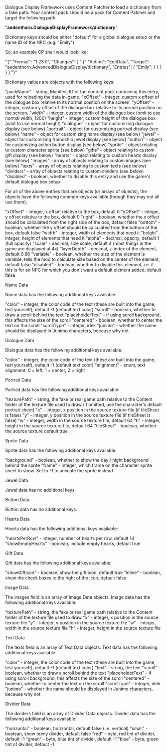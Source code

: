 ﻿Dialogue Display Framework uses Content Patcher to load a dictionary from a fake path. Your content pack should be a pack for Content Patcher and target the following path:

"**aedenthorn.DialogueDisplayFramework/dictionary**"

Dictionary keys should be either "default" for a global dialogue setup or the name ID of the NPC (e.g. "Emily").

So, an example CP shell would look like:

"{"
	"Format": "1.23.0",
	"Changes": [
"		{"
			"Action": "EditData",
			"Target": "aedenthorn.AdvancedDialogueDisplay/dictionary",
			"Entries": {
				"Emily": {
                }
            }
        }
    ]
"}"



Dictionary values are objects with the following keys:

"packName" - string, Manifest ID of the content pack containing this entry, used for reloading the data in-game.
"xOffset" - integer, custom x offset of the dialogue box relative to its normal position on the screen.
"yOffset" - integer, custom y offset of the dialogue box relative to its normal position on the screen.
"width" - integer, custom width of the dialogue box (omit to use normal width, 1200)
"height" - integer, custom height of the dialogue box (omit to use normal height)
"dialogue" - object for customizing dialogue display (see below)
"portrait" - object for customizing portrait display (see below)
"name" - object for customizing name display (see below)
"jewel" - object for customizing friendship jewel display (see below)
"button" - object for customizing action button display (see below)
"sprite" - object relating to custom character sprite (see below)
"gifts" - object relating to custom gift display (see below)
"hearts" - object relating to custom hearts display (see below)
"images" - array of objects relating to custom images (see below)
"texts" - array of objects relating to custom texts (see below)
"dividers" - array of objects relating to custom dividers (see below)
"disabled" - boolean, whether to disable this entry and use the game's default dialogue box setup


For all of the above entries that are objects (or arrays of objects), the objects have the following common keys available (though they may not all use them):

"xOffset" - integer, x offset relative to the box, default 0
"yOffset" - integer, y offset relative to the box, default 0
"right" - boolean, whether the x offset should be calculated from the right side of the box, default false
"bottom" - boolean, whether the y offset should be calculated from the bottom of the box, default false
"width" - integer, width of elements that need it
"height" - integer, height of elements that need it
"alpha" - decimal, opacity, default 1 (full opacity)
"scale" - decimal, size scale, default 4 (most things in the game are displayed at 4x)
"layerDepth" - decimal, z-index of the element, default 0.88
"variable" - boolean, whether the size of the element is variable, tells the mod to calculate size based on the center of the element, default false
"disabled" - boolean, whether to disable this element, i.e. if this is for an NPC for which you don't want a default element added, default false


Name Data

Name data has the following additional keys available:

"color" - integer, the color code of the text (these are built into the game, test yourself), default -1 (default text color)
"scroll" - boolean, whether to draw a scroll behind the text
"placeholderText" - if using scroll background, this affects the size of the scroll
"centered" - boolean, whether to center the text on the scroll
"scrollType" - integer, idek
"junimo" - whether the name should be displayed in Junimo characters, because why not


Dialogue Data

Dialogue data has the following additional keys available:

"color" - integer, the color code of the text (these are built into the game, test yourself), default -1 (default text color)
"alignment" - enum, text alignment: 0 = left, 1 = center, 2 = right

Portrait Data

Portrait data has the following additional keys available:

"texturePath" - string, the fake or real game path relative to the Content folder of the texture file used to draw (if omitted, use the character's default portrait sheet)
"x" - integer, x position in the source texture file (if tileSheet is false)
"y" - integer, y position in the source texture file (if tileSheet is false)
"w" - integer, width in the source texture file, default 64
"h" - integer, height in the source texture file, default 64
"tileSheet" - boolean, whether the source texture  default true


Sprite Data

Sprite data has the following additional keys available:

"background" - boolean, whether to show the day / night background behind the sprite
"frame" - integer, which frame on the character sprite sheet to show. Set to -1 to animate the sprite instead


Jewel Data

Jewel data has no additional keys.


Button Data

Button data has no additional keys.


Hearts Data

Hearts data has the following additional keys available:

"heartsPerRow" - integer, number of hearts per row, default 14
"showEmptyHearts" - boolean, include empty hearts, default true


Gift Data

Gift data has the following additional keys available:

"showGiftIcon" - boolean, show the gift icon, default true
"inline" - boolean, show the check boxes to the right of the icon, default false


Image Data

The images field is an array of Image Data objects. Image data has the following additional keys available:

"texturePath" - string, the fake or real game path relative to the Content folder of the texture file used to draw 
"x" - integer, x position in the source texture file
"y" - integer, y position in the source texture file
"w" - integer, width in the source texture file
"h" - integer, height in the source texture file


Text Data

The texts field is an array of Text Data objects. Text data has the following additional keys available:

"color" - integer, the color code of the text (these are built into the game, test yourself), default -1 (default text color)
"text" - string, the text
"scroll" - boolean, whether to draw a scroll behind the text
"placeholderText" - if using scroll background, this affects the size of the scroll
"centered" - boolean, whether to center the text on the scroll
"scrollType" - integer, idek
"junimo" - whether the name should be displayed in Junimo characters, because why not


Divider Data

The dividers field is an array of Divider Data objects. Divider data has the following additional keys available:

"horizontal" - boolean, horizontal, default false (i.e. vertical)
"small" - boolean, show teeny divider, default false
"red" - byte, red tint of divider, default -1
"green" - byte, blue tint of divider, default -1
"blue" - byte, green tint of divider, default -1